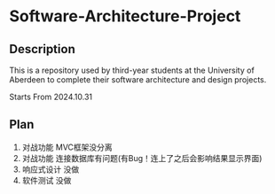 # Software-Architecture-Project


## Description

This is a repository used by third-year students at the University of Aberdeen to complete their software architecture and design projects.

Starts From 2024.10.31

## Plan

1. 对战功能 MVC框架没分离
2. 对战功能 连接数据库有问题(有Bug！连上了之后会影响结果显示界面)
3. 响应式设计 没做
4. 软件测试 没做


 

